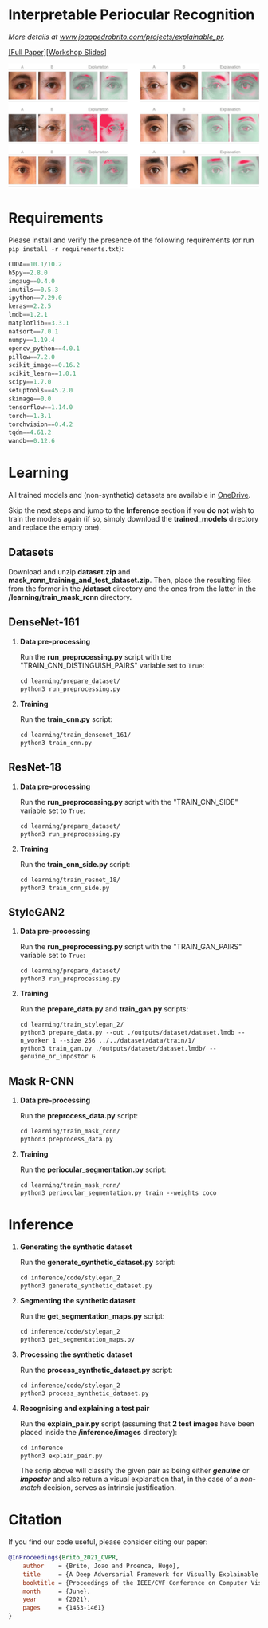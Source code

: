 # Interpretable Periocular Recognition
*More details at www.joaopedrobrito.com/projects/explainable_pr.*

[[Full Paper]](https://openaccess.thecvf.com/content/CVPR2021W/Biometrics/papers/Brito_A_Deep_Adversarial_Framework_for_Visually_Explainable_Periocular_Recognition_CVPRW_2021_paper.pdf)[[Workshop Slides]](https://deepneuronic-my.sharepoint.com/:b:/p/joao_brito/EXQPlDkrWwhDqkEHEOuo-aABNtvII4knFxTdb1JKCq2j0w?e=vdVvlP)

![Samples obtained using the proposed method](./Miscellanea/samples.png)

# Requirements
Please install and verify the presence of the following requirements (or run ```pip install -r requirements.txt```):
```python
CUDA==10.1/10.2
h5py==2.8.0
imgaug==0.4.0
imutils==0.5.3
ipython==7.29.0
keras==2.2.5
lmdb==1.2.1
matplotlib==3.3.1
natsort==7.0.1
numpy==1.19.4
opencv_python==4.0.1
pillow==7.2.0
scikit_image==0.16.2
scikit_learn==1.0.1
scipy==1.7.0
setuptools==45.2.0
skimage==0.0
tensorflow==1.14.0
torch==1.3.1
torchvision==0.4.2
tqdm==4.61.2
wandb==0.12.6
```

# Learning
All trained models and (non-synthetic) datasets are available in [OneDrive](https://deepneuronic-my.sharepoint.com/:f:/p/joao_brito/Ev8v03PFj_lFnsHojPv7kR4BgpZRtBeks5t49CytIub4lA?e=vnFPgt).

Skip the next steps and jump to the **Inference** section if you **do not** wish to train the models again (if so, simply download the **trained_models** directory and replace the empty one).

## Datasets
Download and unzip **dataset.zip** and **mask_rcnn_training_and_test_dataset.zip**. Then, place the resulting files from the former in the **/dataset** directory and the ones from the latter in the **/learning/train_mask_rcnn** directory.

## DenseNet-161
1) **Data pre-processing**
    
    Run the **run_preprocessing.py** script with the "TRAIN_CNN_DISTINGUISH_PAIRS" variable set to `True`:
    ```
    cd learning/prepare_dataset/
    python3 run_preprocessing.py
    ```

2) **Training**

    Run the **train_cnn.py** script:
    ```
    cd learning/train_densenet_161/
    python3 train_cnn.py
    ```

## ResNet-18
1) **Data pre-processing**
    
    Run the **run_preprocessing.py** script with the "TRAIN_CNN_SIDE" variable set to `True`:
    ```
    cd learning/prepare_dataset/
    python3 run_preprocessing.py
    ```

2) **Training**

    Run the **train_cnn_side.py** script:
    ```
    cd learning/train_resnet_18/
    python3 train_cnn_side.py
    ```

## StyleGAN2
1) **Data pre-processing**
    
    Run the **run_preprocessing.py** script with the "TRAIN_GAN_PAIRS" variable set to `True`:
    ```
    cd learning/prepare_dataset/
    python3 run_preprocessing.py
    ```

2) **Training**

    Run the **prepare_data.py** and **train_gan.py** scripts:
    ```
    cd learning/train_stylegan_2/
    python3 prepare_data.py --out ./outputs/dataset/dataset.lmdb --n_worker 1 --size 256 ../../dataset/data/train/1/
    python3 train_gan.py ./outputs/dataset/dataset.lmdb/ --genuine_or_impostor G
    ```

## Mask R-CNN
1) **Data pre-processing**

    Run the **preprocess_data.py** script:
    ```
    cd learning/train_mask_rcnn/
    python3 preprocess_data.py
    ```

2) **Training**

    Run the **periocular_segmentation.py** script:
    ```
    cd learning/train_mask_rcnn/
    python3 periocular_segmentation.py train --weights coco 
    ```

# Inference
1) **Generating the synthetic dataset**

    Run the **generate_synthetic_dataset.py** script:
    ```
    cd inference/code/stylegan_2
    python3 generate_synthetic_dataset.py
    ```

2) **Segmenting the synthetic dataset**

    Run the **get_segmentation_maps.py** script:
    ```
    cd inference/code/stylegan_2
    python3 get_segmentation_maps.py
    ```

3) **Processing the synthetic dataset**

    Run the **process_synthetic_dataset.py** script:
    ```
    cd inference/code/stylegan_2
    python3 process_synthetic_dataset.py
    ```

4) **Recognising and explaining a test pair**

    Run the **explain_pair.py** script (assuming that **2 test images** have been placed inside the **/inference/images** directory):
    ```
    cd inference
    python3 explain_pair.py
    ```
    The scrip above will classify the given pair as being either ***genuine*** or ***impostor*** and also return a visual explanation that, in the case of a *non-match* decision, serves as intrinsic justification.

# Citation
If you find our code useful, please consider citing our paper: 

```bibtex
@InProceedings{Brito_2021_CVPR,
    author    = {Brito, Joao and Proenca, Hugo},
    title     = {A Deep Adversarial Framework for Visually Explainable Periocular Recognition},
    booktitle = {Proceedings of the IEEE/CVF Conference on Computer Vision and Pattern Recognition (CVPR) Workshops},
    month     = {June},
    year      = {2021},
    pages     = {1453-1461}
}
```
